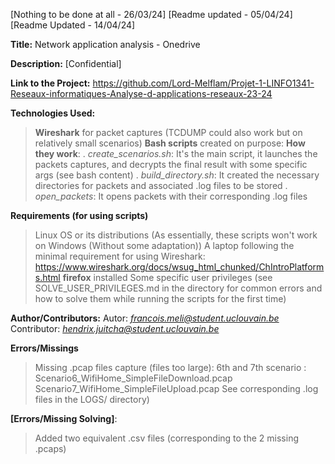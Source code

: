 [Nothing to be done at all - 26/03/24]
[Readme updated - 05/04/24]
[Readme Updated - 14/04/24]

**Title:** 
Network application analysis - Onedrive

**Description:** 
[Confidential]

**Link to the Project:** 
https://github.com/Lord-Melflam/Projet-1-LINFO1341-Reseaux-informatiques-Analyse-d-applications-reseaux-23-24

**Technologies Used:** 
  > **Wireshark** for packet captures (TCDUMP could also work but on relatively small scenarios)
  > **Bash scripts** created on purpose:
      **How they work**:
        . *create_scenarios.sh*: It's the main script, it launches the packets captures, and decrypts the final result with some specific args (see bash content)
        . *build_directory.sh*: It created the necessary directories for packets and associated .log files to be stored
        . *open_packets*: It opens packets with their corresponding .log files

**Requirements (for using scripts)**
  > Linux OS or its distributions (As essentially, these scripts won't work on Windows (Without some adaptation))
  > A laptop following the minimal requirement for using Wireshark: https://www.wireshark.org/docs/wsug_html_chunked/ChIntroPlatforms.html
  > **firefox** installed
  > Some specific user privileges (see SOLVE_USER_PRIVILEGES.md in the directory for common errors and how to solve them while running the scripts for the first time)

**Author/Contributors:** 
Autor: *francois.meli@student.uclouvain.be*
Contributor: *hendrix.juitcha@student.uclouvain.be*

**Errors/Missings**
  > Missing .pcap files capture (files too large): 6th and 7th scenario :
    Scenario6_WifiHome_SimpleFileDownload.pcap
    Scenario7_WifiHome_SimpleFileUpload.pcap 
  > See corresponding .log files in the LOGS/ directory)

**[Errors/Missing Solving]**: 
  > Added two equivalent .csv files (corresponding to the 2 missing .pcaps)
